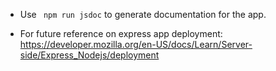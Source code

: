 - Use ``` npm run jsdoc``` to generate documentation for the app.





- For future reference on express app deployment:
https://developer.mozilla.org/en-US/docs/Learn/Server-side/Express_Nodejs/deployment